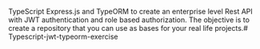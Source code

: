 TypeScript Express.js and TypeORM to create an enterprise level Rest API with JWT authentication and role based authorization. The objective is to create a repository that you can use as bases for your real life projects.# Typescript-jwt-typeorm-exercise
